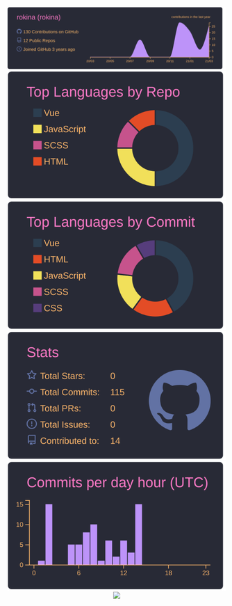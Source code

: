 <p align = "center">
  <img src="https://raw.githubusercontent.com/rokina/rokina/main/profile-summary-card-output/dracula/0-profile-details.svg">
  <img src="https://raw.githubusercontent.com/rokina/rokina/main/profile-summary-card-output/dracula/1-repos-per-language.svg">
  <img src="https://raw.githubusercontent.com/rokina/rokina/main/profile-summary-card-output/dracula/2-most-commit-language.svg">
  <img src="https://raw.githubusercontent.com/rokina/rokina/main/profile-summary-card-output/dracula/3-stats.svg">
  <img src="https://raw.githubusercontent.com/rokina/rokina/main/profile-summary-card-output/dracula/4-productive-time.svg">
  <img src="https://github-profile-trophy.vercel.app/?username=rokina&theme=dracula&margin-w=7&no-frame=true&column=7">
</p>
